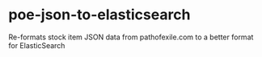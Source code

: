 # poe-json-to-elasticsearch
Re-formats stock item JSON data from pathofexile.com to a better format for ElasticSearch
